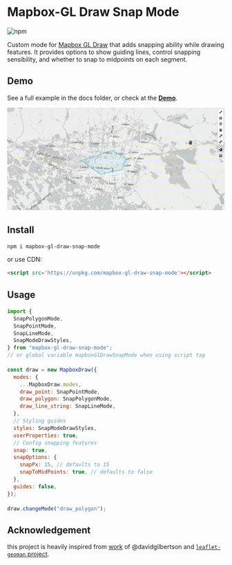 # Mapbox-GL Draw Snap Mode

![npm](https://img.shields.io/npm/v/mapbox-gl-draw-snap-mode?color=green)

Custom mode for [Mapbox GL Draw](https://github.com/mapbox/mapbox-gl-draw) that adds snapping ability while drawing features.
It provides options to show guiding lines, control snapping sensibility, and whether to snap to midpoints on each segment.

## Demo

See a full example in the docs folder, or check at the [**Demo**](https://mhsattarian.github.io/mapbox-gl-draw-snap-mode).

![a GIF showing usage demo](docs/demo.gif)


## Install

```shell
npm i mapbox-gl-draw-snap-mode
```

or use CDN:

```html
<script src='https://unpkg.com/mapbox-gl-draw-snap-mode'></script>
```

## Usage

```js
import {
  SnapPolygonMode,
  SnapPointMode,
  SnapLineMode,
  SnapModeDrawStyles,
} from "mapbox-gl-draw-snap-mode";
// or global variable mapboxGlDrawSnapMode when using script tag

const draw = new MapboxDraw({
  modes: {
    ...MapboxDraw.modes,
    draw_point: SnapPointMode,
    draw_polygon: SnapPolygonMode,
    draw_line_string: SnapLineMode,
  },
  // Styling guides
  styles: SnapModeDrawStyles,
  userProperties: true,
  // Config snapping features
  snap: true,
  snapOptions: {
    snapPx: 15, // defaults to 15
    snapToMidPoints: true, // defaults to false
  },
  guides: false,
});

draw.changeMode("draw_polygon");
```

## Acknowledgement

this project is heavily inspired from [work](https://github.com/mapbox/mapbox-gl-draw/issues/865) of @davidgilbertson and [`leaflet-geoman` project](https://github.com/geoman-io/leaflet-geoman).
